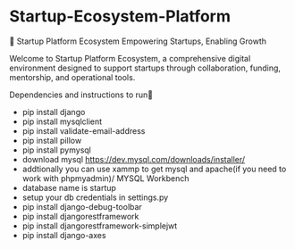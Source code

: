 # Startup-Ecosystem-Platform
🚀 Startup Platform Ecosystem
Empowering Startups, Enabling Growth

Welcome to Startup Platform Ecosystem, a comprehensive digital environment designed to support startups through collaboration, funding, mentorship, and operational tools.

Dependencies and instructions to run📝
-  pip install django
-  pip install mysqlclient
-  pip install validate-email-address
-  pip install pillow
-  pip install pymysql
-  download mysql https://dev.mysql.com/downloads/installer/
-  addtionally you can use xammp to get mysql and apache(if you need to work with phpmyadmin)/ MYSQL Workbench
-  database name is startup
-  setup your db credentials in settings.py
-  pip install django-debug-toolbar
-  pip install djangorestframework
-  pip install djangorestframework-simplejwt
-  pip install django-axes
    
